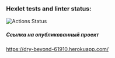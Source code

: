 ### Hexlet tests and linter status:
![Actions Status](/workflows/hexlet-check/badge.svg)

##### Ссылка на опубликованный проект
https://dry-beyond-61910.herokuapp.com/